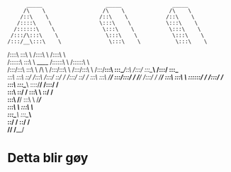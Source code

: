 
          _____                    _____                _____          
         /\    \                  /\    \              /\    \         
        /::\    \                /::\    \            /::\    \        
       /::::\    \               \:::\    \           \:::\    \       
      /::::::\    \               \:::\    \           \:::\    \      
     /:::/\:::\    \               \:::\    \           \:::\    \     
    /:::/__\:::\    \               \:::\    \           \:::\    \    
   /::::\   \:::\    \              /::::\    \          /::::\    \   
  /::::::\   \:::\    \    ____    /::::::\    \        /::::::\    \  
 /:::/\:::\   \:::\    \  /\   \  /:::/\:::\    \      /:::/\:::\    \ 
/:::/__\:::\   \:::\____\/::\   \/:::/  \:::\____\    /:::/  \:::\____\
\:::\   \:::\   \::/    /\:::\  /:::/    \::/    /   /:::/    \::/    /
 \:::\   \:::\   \/____/  \:::\/:::/    / \/____/   /:::/    / \/____/ 
  \:::\   \:::\    \       \::::::/    /           /:::/    /          
   \:::\   \:::\____\       \::::/____/           /:::/    /           
    \:::\   \::/    /        \:::\    \           \::/    /            
     \:::\   \/____/          \:::\    \           \/____/             
      \:::\    \               \:::\    \                              
       \:::\____\               \:::\____\                             
        \::/    /                \::/    /                             
         \/____/                  \/____/                              
                                                                       

# Detta blir gøy